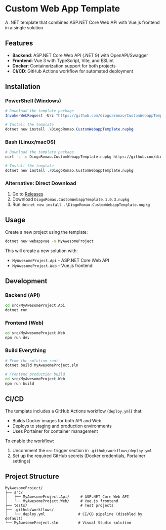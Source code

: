 # Custom Web App Template

A .NET template that combines ASP.NET Core Web API with Vue.js frontend in a single solution.

## Features

- **Backend**: ASP.NET Core Web API (.NET 9) with OpenAPI/Swagger
- **Frontend**: Vue 3 with TypeScript, Vite, and ESLint
- **Docker**: Containerization support for both projects
- **CI/CD**: GitHub Actions workflow for automated deployment

## Installation

### PowerShell (Windows)
```powershell
# Download the template package
Invoke-WebRequest -Uri "https://github.com/diogoaromao/CustomWebappTemplate/releases/latest/download/DiogoRomao.CustomWebappTemplate.1.0.3.nupkg" -OutFile "DiogoRomao.CustomWebappTemplate.nupkg"

# Install the template
dotnet new install .\DiogoRomao.CustomWebappTemplate.nupkg
```

### Bash (Linux/macOS)
```bash
# Download the template package
curl -L -o DiogoRomao.CustomWebappTemplate.nupkg https://github.com/diogoaromao/CustomWebappTemplate/releases/latest/download/DiogoRomao.CustomWebappTemplate.1.0.3.nupkg

# Install the template
dotnet new install ./DiogoRomao.CustomWebappTemplate.nupkg
```

### Alternative: Direct Download
1. Go to [Releases](https://github.com/diogoaromao/CustomWebappTemplate/releases/latest)
2. Download `DiogoRomao.CustomWebappTemplate.1.0.3.nupkg`
3. Run `dotnet new install .\DiogoRomao.CustomWebappTemplate.nupkg`

## Usage

Create a new project using the template:

```bash
dotnet new webappvue -n MyAwesomeProject
```

This will create a new solution with:
- `MyAwesomeProject.Api` - ASP.NET Core Web API
- `MyAwesomeProject.Web` - Vue.js frontend

## Development

### Backend (API)
```bash
cd src/MyAwesomeProject.Api
dotnet run
```

### Frontend (Web)
```bash
cd src/MyAwesomeProject.Web
npm run dev
```

### Build Everything
```bash
# From the solution root
dotnet build MyAwesomeProject.sln

# Frontend production build
cd src/MyAwesomeProject.Web
npm run build
```

## CI/CD

The template includes a GitHub Actions workflow (`deploy.yml`) that:
- Builds Docker images for both API and Web
- Deploys to staging and production environments
- Uses Portainer for container management

To enable the workflow:
1. Uncomment the `on:` trigger section in `.github/workflows/deploy.yml`
2. Set up the required GitHub secrets (Docker credentials, Portainer settings)

## Project Structure

```
MyAwesomeProject/
├── src/
│   ├── MyAwesomeProject.Api/     # ASP.NET Core Web API
│   └── MyAwesomeProject.Web/     # Vue.js frontend
├── tests/                        # Test projects
├── .github/workflows/
│   └── deploy.yml               # CI/CD pipeline (disabled by default)
└── MyAwesomeProject.sln         # Visual Studio solution
```